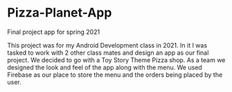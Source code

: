 # Pizza-Planet-App
Final project app for spring 2021


This project was for my Android Development class in 2021. In it I was tasked to work with 2 other class mates and design an app as our final project.
We decided to go with a Toy Story Theme Pizza shop. As a team we designed the look and feel of the app along with the menu. We used Firebase as our 
place to store the menu and the orders being placed by the user. 
